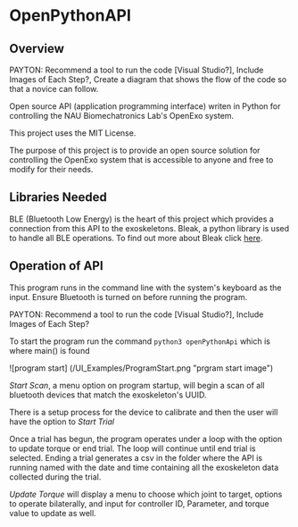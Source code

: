 # OpenPythonAPI
## Overview

PAYTON: Recommend a tool to run the code [Visual Studio?], Include Images of Each Step?, Create a diagram that shows the flow of the code so that a novice can follow.

Open source API (application programming interface) writen in Python for controlling the NAU Biomechatronics Lab's OpenExo system.

This project uses the MIT License.

The purpose of this project is to provide an open source solution for controlling the OpenExo system that is accessible to anyone and free to modify for their needs.

## Libraries Needed

BLE (Bluetooth Low Energy) is the heart of this project which provides a connection from this API to the exoskeletons. Bleak, a python library is used to handle all BLE operations. To find out more about Bleak click [here](https://bleak.readthedocs.io/en/latest/).

## Operation of API
This program runs in the command line with the system's keyboard as the input. Ensure Bluetooth is turned on before running the program. 

PAYTON: Recommend a tool to run the code [Visual Studio?], Include Images of Each Step?

To start the program run the command `python3 openPythonApi` which is where main() is found

![program start] (/UI_Examples/ProgramStart.png "prgram start image")

*Start Scan*, a menu option on program startup, will begin a scan of all bluetooth devices that match the exoskeleton's UUID.

There is a setup process for the device to calibrate and then the user will have the option to *Start Trial*

Once a trial has begun, the program operates under a loop with the option to update torque or end trial. The loop will continue until end trial is selected. Ending a trial generates a csv in the folder where the API is running named with the date and time containing all the exoskeleton data collected during the trial.

*Update Torque* will display a menu to choose which joint to target, options to operate bilaterally, and input for controller ID, Parameter, and torque value to update as well.

